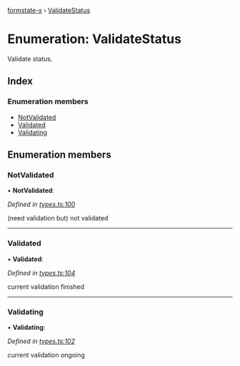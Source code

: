 [formstate-x](../README.md) › [ValidateStatus](validatestatus.md)

# Enumeration: ValidateStatus

Validate status.

## Index

### Enumeration members

* [NotValidated](validatestatus.md#notvalidated)
* [Validated](validatestatus.md#validated)
* [Validating](validatestatus.md#validating)

## Enumeration members

###  NotValidated

• **NotValidated**:

*Defined in [types.ts:100](https://github.com/qiniu/formstate-x/blob/15476f3/src/types.ts#L100)*

(need validation but) not validated

___

###  Validated

• **Validated**:

*Defined in [types.ts:104](https://github.com/qiniu/formstate-x/blob/15476f3/src/types.ts#L104)*

current validation finished

___

###  Validating

• **Validating**:

*Defined in [types.ts:102](https://github.com/qiniu/formstate-x/blob/15476f3/src/types.ts#L102)*

current validation ongoing
